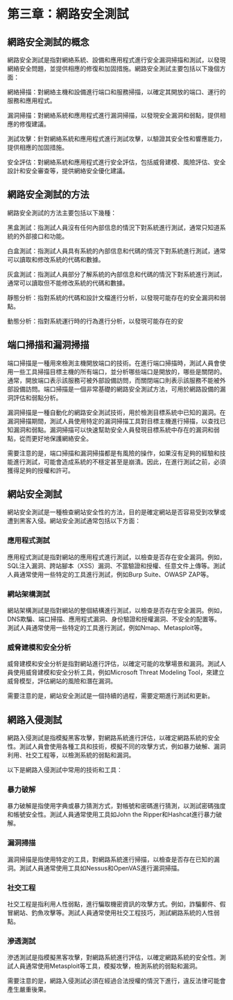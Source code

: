 # 第三章：網路安全測試

## 網路安全測試的概念

網路安全測試是指對網絡系統、設備和應用程式進行安全漏洞掃描和測試，以發現網絡安全問題，並提供相應的修復和加固措施。網路安全測試主要包括以下幾個方面：

網絡掃描：對網絡主機和設備進行端口和服務掃描，以確定其開放的端口、運行的服務和應用程式。

漏洞掃描：對網絡系統和應用程式進行漏洞掃描，以發現安全漏洞和弱點，提供相應的修復建議。

測試攻擊：針對網絡系統和應用程式進行測試攻擊，以驗證其安全性和響應能力，提供相應的加固措施。

安全評估：對網絡系統和應用程式進行安全評估，包括威脅建模、風險評估、安全設計和安全審查等，提供網絡安全優化建議。

## 網路安全測試的方法
網路安全測試的方法主要包括以下幾種：

黑盒測試：指測試人員沒有任何內部信息的情況下對系統進行測試，通常只知道系統的外部接口和功能。

白盒測試：指測試人員具有系統的內部信息和代碼的情況下對系統進行測試，通常可以讀取和修改系統的代碼和數據。

灰盒測試：指測試人員部分了解系統的內部信息和代碼的情況下對系統進行測試，通常可以讀取但不能修改系統的代碼和數據。

靜態分析：指對系統的代碼和設計文檔進行分析，以發現可能存在的安全漏洞和弱點。

動態分析：指對系統運行時的行為進行分析，以發現可能存在的安

## 端口掃描和漏洞掃描

端口掃描是一種用來檢測主機開放端口的技術。在進行端口掃描時，測試人員會使用一些工具掃描目標主機的所有端口，並分析哪些端口是開放的，哪些是關閉的。通常，開放端口表示該服務可被外部設備訪問，而關閉端口則表示該服務不能被外部設備訪問。端口掃描是一個非常基礎的網路安全測試方法，可用於網路設備的漏洞評估和弱點分析。

漏洞掃描是一種自動化的網路安全測試技術，用於檢測目標系統中已知的漏洞。在漏洞掃描期間，測試人員使用特定的漏洞掃描工具對目標主機進行掃描，以查找已知漏洞和弱點。漏洞掃描可以快速幫助安全人員發現目標系統中存在的漏洞和弱點，從而更好地保護網絡安全。

需要注意的是，端口掃描和漏洞掃描都是有風險的操作，如果沒有足夠的經驗和技能進行測試，可能會造成系統的不穩定甚至是崩潰。因此，在進行測試之前，必須獲得足夠的授權和許可。

## 網站安全測試

網站安全測試是一種檢查網站安全性的方法，目的是確定網站是否容易受到攻擊或遭到黑客入侵。網站安全測試通常包括以下方面：

### 應用程式測試
應用程式測試是指對網站的應用程式進行測試，以檢查是否存在安全漏洞。例如，SQL注入漏洞、跨站腳本（XSS）漏洞、不當驗證和授權、任意文件上傳等。測試人員通常使用一些特定的工具進行測試，例如Burp Suite、OWASP ZAP等。

### 網站架構測試
網站架構測試是指對網站的整個結構進行測試，以檢查是否存在安全漏洞。例如，DNS欺騙、端口掃描、應用程式漏洞、身份驗證和授權漏洞、不安全的配置等。測試人員通常使用一些特定的工具進行測試，例如Nmap、Metasploit等。

### 威脅建模和安全分析
威脅建模和安全分析是指對網站進行評估，以確定可能的攻擊場景和漏洞。測試人員使用威脅建模和安全分析工具，例如Microsoft Threat Modeling Tool，來建立威脅模型，評估網站的風險和潛在漏洞。

需要注意的是，網站安全測試是一個持續的過程，需要定期進行測試和更新。

## 網路入侵測試

網路入侵測試是指模擬黑客攻擊，對網路系統進行評估，以確定網路系統的安全性。測試人員會使用各種工具和技術，模擬不同的攻擊方式，例如暴力破解、漏洞利用、社交工程等，以檢測系統的弱點和漏洞。

以下是網路入侵測試中常用的技術和工具：

### 暴力破解
暴力破解是指使用字典或暴力猜測方式，對帳號和密碼進行猜測，以測試密碼強度和帳號安全性。測試人員通常使用工具如John the Ripper和Hashcat進行暴力破解。

### 漏洞掃描
漏洞掃描是指使用特定的工具，對網路系統進行掃描，以檢查是否存在已知的漏洞。測試人員通常使用工具如Nessus和OpenVAS進行漏洞掃描。

### 社交工程
社交工程是指利用人性弱點，進行騙取機密資訊的攻擊方式。例如，詐騙郵件、假冒網站、釣魚攻擊等。測試人員通常使用社交工程技巧，測試網路系統的人性弱點。

### 滲透測試
滲透測試是指模擬黑客攻擊，對網路系統進行評估，以確定網路系統的安全性。測試人員通常使用Metasploit等工具，模擬攻擊，檢測系統的弱點和漏洞。

需要注意的是，網路入侵測試必須在經過合法授權的情況下進行，違反法律可能會產生嚴重後果。